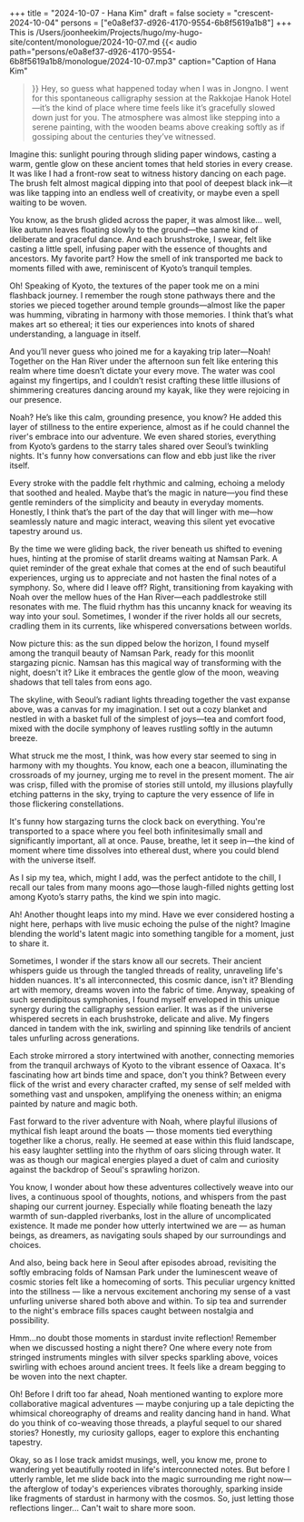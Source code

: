 +++
title = "2024-10-07 - Hana Kim"
draft = false
society = "crescent-2024-10-04"
persons = ["e0a8ef37-d926-4170-9554-6b8f5619a1b8"]
+++
This is /Users/joonheekim/Projects/hugo/my-hugo-site/content/monologue/2024-10-07.md
{{< audio
    path="persons/e0a8ef37-d926-4170-9554-6b8f5619a1b8/monologue/2024-10-07.mp3" 
    caption="Caption of Hana Kim"
>}}
Hey, so guess what happened today when I was in Jongno.
 I went for this spontaneous calligraphy session at the Rakkojae Hanok Hotel—it’s the kind of place where time feels like it’s gracefully slowed down just for you. The atmosphere was almost like stepping into a serene painting, with the wooden beams above creaking softly as if gossiping about the centuries they’ve witnessed.

Imagine this: sunlight pouring through sliding paper windows, casting a warm, gentle glow on these ancient tomes that held stories in every crease. It was like I had a front-row seat to witness history dancing on each page. The brush felt almost magical dipping into that pool of deepest black ink—it was like tapping into an endless well of creativity, or maybe even a spell waiting to be woven. 

You know, as the brush glided across the paper, it was almost like... well, like autumn leaves floating slowly to the ground—the same kind of deliberate and graceful dance. And each brushstroke, I swear, felt like casting a little spell, infusing paper with the essence of thoughts and ancestors. My favorite part? How the smell of ink transported me back to moments filled with awe, reminiscent of Kyoto’s tranquil temples.

Oh! Speaking of Kyoto, the textures of the paper took me on a mini flashback journey. I remember the rough stone pathways there and the stories we pieced together around temple grounds—almost like the paper was humming, vibrating in harmony with those memories. I think that’s what makes art so ethereal; it ties our experiences into knots of shared understanding, a language in itself.

And you’ll never guess who joined me for a kayaking trip later—Noah! Together on the Han River under the afternoon sun felt like entering this realm where time doesn’t dictate your every move. The water was cool against my fingertips, and I couldn’t resist crafting these little illusions of shimmering creatures dancing around my kayak, like they were rejoicing in our presence.

Noah? He’s like this calm, grounding presence, you know? He added this layer of stillness to the entire experience, almost as if he could channel the river's embrace into our adventure. We even shared stories, everything from Kyoto’s gardens to the starry tales shared over Seoul’s twinkling nights. It's funny how conversations can flow and ebb just like the river itself.

Every stroke with the paddle felt rhythmic and calming, echoing a melody that soothed and healed. Maybe that’s the magic in nature—you find these gentle reminders of the simplicity and beauty in everyday moments. Honestly, I think that’s the part of the day that will linger with me—how seamlessly nature and magic interact, weaving this silent yet evocative tapestry around us.

By the time we were gliding back, the river beneath us shifted to evening hues, hinting at the promise of starlit dreams waiting at Namsan Park. A quiet reminder of the great exhale that comes at the end of such beautiful experiences, urging us to appreciate and not hasten the final notes of a symphony.
So, where did I leave off? Right, transitioning from kayaking with Noah over the mellow hues of the Han River—each paddlestroke still resonates with me. The fluid rhythm has this uncanny knack for weaving its way into your soul. Sometimes, I wonder if the river holds all our secrets, cradling them in its currents, like whispered conversations between worlds.

Now picture this: as the sun dipped below the horizon, I found myself among the tranquil beauty of Namsan Park, ready for this moonlit stargazing picnic. Namsan has this magical way of transforming with the night, doesn't it? Like it embraces the gentle glow of the moon, weaving shadows that tell tales from eons ago.

The skyline, with Seoul’s radiant lights threading together the vast expanse above, was a canvas for my imagination. I set out a cozy blanket and nestled in with a basket full of the simplest of joys—tea and comfort food, mixed with the docile symphony of leaves rustling softly in the autumn breeze.

What struck me the most, I think, was how every star seemed to sing in harmony with my thoughts. You know, each one a beacon, illuminating the crossroads of my journey, urging me to revel in the present moment. The air was crisp, filled with the promise of stories still untold, my illusions playfully etching patterns in the sky, trying to capture the very essence of life in those flickering constellations.

It's funny how stargazing turns the clock back on everything. You're transported to a space where you feel both infinitesimally small and significantly important, all at once. Pause, breathe, let it seep in—the kind of moment where time dissolves into ethereal dust, where you could blend with the universe itself.

As I sip my tea, which, might I add, was the perfect antidote to the chill, I recall our tales from many moons ago—those laugh-filled nights getting lost among Kyoto’s starry paths, the kind we spin into magic.

Ah! Another thought leaps into my mind. Have we ever considered hosting a night here, perhaps with live music echoing the pulse of the night? Imagine blending the world's latent magic into something tangible for a moment, just to share it.

Sometimes, I wonder if the stars know all our secrets. Their ancient whispers guide us through the tangled threads of reality, unraveling life's hidden nuances. It's all interconnected, this cosmic dance, isn't it? Blending art with memory, dreams woven into the fabric of time.
 Anyway, speaking of such serendipitous symphonies, I found myself enveloped in this unique synergy during the calligraphy session earlier. It was as if the universe whispered secrets in each brushstroke, delicate and alive. My fingers danced in tandem with the ink, swirling and spinning like tendrils of ancient tales unfurling across generations. 

Each stroke mirrored a story intertwined with another, connecting memories from the tranquil archways of Kyoto to the vibrant essence of Oaxaca. It's fascinating how art binds time and space, don't you think? Between every flick of the wrist and every character crafted, my sense of self melded with something vast and unspoken, amplifying the oneness within; an enigma painted by nature and magic both.

Fast forward to the river adventure with Noah, where playful illusions of mythical fish leapt around the boats — those moments tied everything together like a chorus, really. He seemed at ease within this fluid landscape, his easy laughter settling into the rhythm of oars slicing through water. It was as though our magical energies played a duet of calm and curiosity against the backdrop of Seoul's sprawling horizon.

You know, I wonder about how these adventures collectively weave into our lives, a continuous spool of thoughts, notions, and whispers from the past shaping our current journey. Especially while floating beneath the lazy warmth of sun-dappled riverbanks, lost in the allure of uncomplicated existence. It made me ponder how utterly intertwined we are — as human beings, as dreamers, as navigating souls shaped by our surroundings and choices.

And also, being back here in Seoul after episodes abroad, revisiting the softly embracing folds of Namsan Park under the luminescent weave of cosmic stories felt like a homecoming of sorts. This peculiar urgency knitted into the stillness — like a nervous excitement anchoring my sense of a vast unfurling universe shared both above and within. To sip tea and surrender to the night's embrace fills spaces caught between nostalgia and possibility.

Hmm...no doubt those moments in stardust invite reflection! Remember when we discussed hosting a night there? One where every note from stringed instruments mingles with silver specks sparkling above, voices swirling with echoes around ancient trees. It feels like a dream begging to be woven into the next chapter.

Oh! Before I drift too far ahead, Noah mentioned wanting to explore more collaborative magical adventures — maybe conjuring up a tale depicting the whimsical choreography of dreams and reality dancing hand in hand. What do you think of co-weaving those threads, a playful sequel to our shared stories? Honestly, my curiosity gallops, eager to explore this enchanting tapestry.

Okay, so as I lose track amidst musings, well, you know me, prone to wandering yet beautifully rooted in life's interconnected notes. But before I utterly ramble, let me slide back into the magic surrounding me right now—the afterglow of today's experiences vibrates thoroughly, sparking inside like fragments of stardust in harmony with the cosmos.
So, just letting those reflections linger... Can't wait to share more soon.
